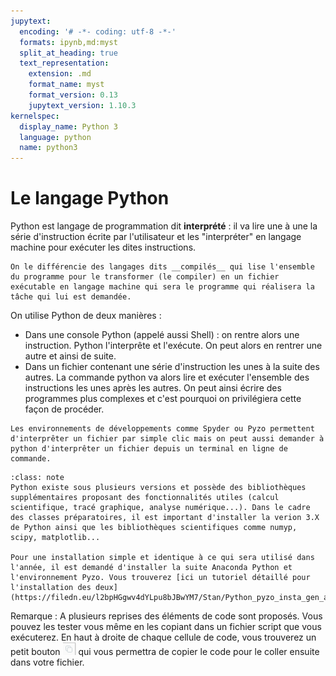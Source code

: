 ```yaml
---
jupytext:
  encoding: '# -*- coding: utf-8 -*-'
  formats: ipynb,md:myst
  split_at_heading: true
  text_representation:
    extension: .md
    format_name: myst
    format_version: 0.13
    jupytext_version: 1.10.3
kernelspec:
  display_name: Python 3
  language: python
  name: python3
---
```


# Le langage Python

Python est langage de programmation dit __interprété__ : il va lire une à une la série d'instruction écrite par l'utilisateur et les "interpréter" en langage machine pour exécuter les dites instructions.

```{margin}
On le différencie des langages dits __compilés__ qui lise l'ensemble du programme pour le transformer (le compiler) en un fichier exécutable en langage machine qui sera le programme qui réalisera la tâche qui lui est demandée.
```

On utilise Python de deux manières :
* Dans une console Python (appelé aussi Shell) : on rentre alors une instruction. Python l'interprête et l'exécute. On peut alors en rentrer une autre et ainsi de suite.
* Dans un fichier contenant une série d'instruction les unes à la suite des autres. La commande python va alors lire et exécuter l'ensemble des instructions les unes après les autres. On peut ainsi écrire des programmes plus complexes et c'est pourquoi on privilégiera cette façon de procéder.

```{margin}
Les environnements de développements comme Spyder ou Pyzo permettent d'interprêter un fichier par simple clic mais on peut aussi demander à python d'interprêter un fichier depuis un terminal en ligne de commande.
```

````{admonition} Installation de Python
:class: note
Python existe sous plusieurs versions et possède des bibliothèques supplémentaires proposant des fonctionnalités utiles (calcul scientifique, tracé graphique, analyse numérique...). Dans le cadre des classes préparatoires, il est important d'installer la verion 3.X de Python ainsi que les bibliothèques scientifiques comme numyp, scipy, matplotlib...

Pour une installation simple et identique à ce qui sera utilisé dans l'année, il est demandé d'installer la suite Anaconda Python et l'environnement Pyzo. Vous trouverez [ici un tutoriel détaillé pour l'installation des deux](https://filedn.eu/l2bpHGgwv4dYLpu8bJBwYM7/Stan/Python_pyzo_insta_gen_auroraW/co/Python_Installation.html).
````

Remarque : A plusieurs reprises des éléments de code sont proposés. Vous pouvez les tester vous même en les copiant dans un fichier script que vous exécuterez. En haut à droite de chaque cellule de code, vous trouverez un petit bouton ![Bouton](./images/copie_code.png) qui vous permettra de copier le code pour le coller ensuite dans votre fichier.